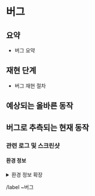 <!-- 필요하지 않은 항목은 제거 -->

버그
== 

## 요약

- 버그 요약

## 재현 단계

- 버그 재현 절차

## 예상되는 올바른 동작

## 버그로 추측되는 현재 동작

### 관련 로그 및 스크린샷

#### 환경 정보

<details>
<summary>환경 정보 확장</summary>

<pre>

환경에 대한 정보 기록

</pre>
</details>

/label ~버그
